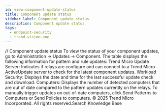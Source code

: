 ```yaml
---
id: view-component-update-status
title: Component update status
sidebar_label: Component update status
description: Component update status
tags:
  - endpoint-security
  - trend-vision-one
---
```


/*<![CDATA[*/ $('#title').html($('meta[name=map-description]').attr('content')); /*]]>*/ Component update status To view the status of your component updates, go to Administration → Updates → Component. The table displays the following information for pattern and rule updates: Trend Micro Update Server: Indicates if relays are configure and can connect to a Trend Micro ActiveUpdate server to check for the latest component updates. Workload Security: Displays the date and time for the last successful update check and download. Computers: Displays the number of detected computers that are out of date compared to the pattern updates currently on the relays. To manually trigger updates on out-of-date computers, click Send Patterns to Computers or Send Policies to computers. © 2025 Trend Micro Incorporated. All rights reserved.Search Knowledge Base